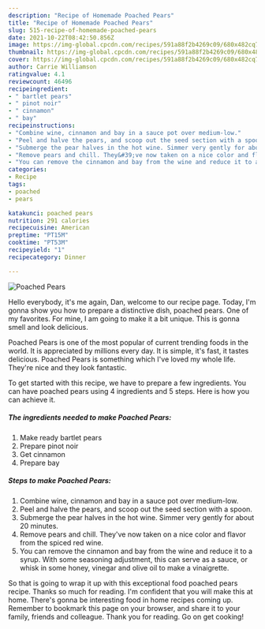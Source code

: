```yaml
---
description: "Recipe of Homemade Poached Pears"
title: "Recipe of Homemade Poached Pears"
slug: 515-recipe-of-homemade-poached-pears
date: 2021-10-22T08:42:50.856Z
image: https://img-global.cpcdn.com/recipes/591a88f2b4269c09/680x482cq70/poached-pears-recipe-main-photo.jpg
thumbnail: https://img-global.cpcdn.com/recipes/591a88f2b4269c09/680x482cq70/poached-pears-recipe-main-photo.jpg
cover: https://img-global.cpcdn.com/recipes/591a88f2b4269c09/680x482cq70/poached-pears-recipe-main-photo.jpg
author: Carrie Williamson
ratingvalue: 4.1
reviewcount: 46496
recipeingredient:
- " bartlet pears"
- " pinot noir"
- " cinnamon"
- " bay"
recipeinstructions:
- "Combine wine, cinnamon and bay in a sauce pot over medium-low."
- "Peel and halve the pears, and scoop out the seed section with a spoon."
- "Submerge the pear halves in the hot wine. Simmer very gently for about 20 minutes."
- "Remove pears and chill. They&#39;ve now taken on a nice color and flavor from the spiced red wine."
- "You can remove the cinnamon and bay from the wine and reduce it to a syrup. With some seasoning adjustment, this can serve as a sauce, or whisk in some honey, vinegar and olive oil to make a vinaigrette."
categories:
- Recipe
tags:
- poached
- pears

katakunci: poached pears 
nutrition: 291 calories
recipecuisine: American
preptime: "PT15M"
cooktime: "PT53M"
recipeyield: "1"
recipecategory: Dinner

---
```



![Poached Pears](https://img-global.cpcdn.com/recipes/591a88f2b4269c09/680x482cq70/poached-pears-recipe-main-photo.jpg)

Hello everybody, it's me again, Dan, welcome to our recipe page. Today, I'm gonna show you how to prepare a distinctive dish, poached pears. One of my favorites. For mine, I am going to make it a bit unique. This is gonna smell and look delicious.



Poached Pears is one of the most popular of current trending foods in the world. It is appreciated by millions every day. It is simple, it's fast, it tastes delicious. Poached Pears is something which I've loved my whole life. They're nice and they look fantastic.


To get started with this recipe, we have to prepare a few ingredients. You can have poached pears using 4 ingredients and 5 steps. Here is how you can achieve it.

<!--inarticleads1-->

##### The ingredients needed to make Poached Pears:

1. Make ready  bartlet pears
1. Prepare  pinot noir
1. Get  cinnamon
1. Prepare  bay




<!--inarticleads2-->

##### Steps to make Poached Pears:

1. Combine wine, cinnamon and bay in a sauce pot over medium-low.
1. Peel and halve the pears, and scoop out the seed section with a spoon.
1. Submerge the pear halves in the hot wine. Simmer very gently for about 20 minutes.
1. Remove pears and chill. They&#39;ve now taken on a nice color and flavor from the spiced red wine.
1. You can remove the cinnamon and bay from the wine and reduce it to a syrup. With some seasoning adjustment, this can serve as a sauce, or whisk in some honey, vinegar and olive oil to make a vinaigrette.




So that is going to wrap it up with this exceptional food poached pears recipe. Thanks so much for reading. I'm confident that you will make this at home. There's gonna be interesting food in home recipes coming up. Remember to bookmark this page on your browser, and share it to your family, friends and colleague. Thank you for reading. Go on get cooking!
